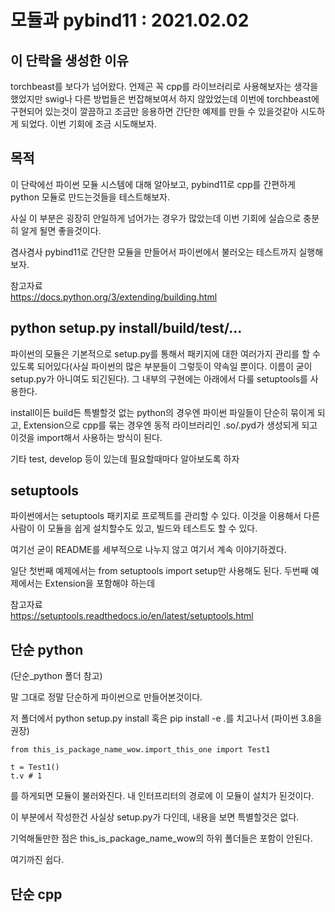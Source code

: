 # 모듈과 pybind11 : 2021.02.02

## 이 단락을 생성한 이유

torchbeast를 보다가 넘어왔다. 언제곤 꼭 cpp를 라이브러리로 사용해보자는 생각을 했었지만 swig나 다른 방법들은 번잡해보여서 하지 않았었는데 이번에 torchbeast에 구현되어 있는것이 깔끔하고 조금만 응용하면 간단한 예제를 만들 수 있을것같아 시도하게 되었다. 이번 기회에 조금 시도해보자.

## 목적

이 단락에선 파이썬 모듈 시스템에 대해 알아보고, pybind11로 cpp를 간편하게 python 모듈로 만드는것들을 테스트해보자.

사실 이 부분은 굉장히 안일하게 넘어가는 경우가 많았는데 이번 기회에 실습으로 충분히 알게 될면 좋을것이다.

겸사겸사 pybind11로 간단한 모듈을 만들어서 파이썬에서 불러오는 테스트까지 실행해보자.

참고자료  
https://docs.python.org/3/extending/building.html


## python setup.py install/build/test/...

파이썬의 모듈은 기본적으로 setup.py를 통해서 패키지에 대한 여러가지 관리를 할 수 있도록 되어있다(사실 파이썬의 많은 부분들이 그렇듯이 약속일 뿐이다. 이름이 굳이 setup.py가 아니여도 되긴된다). 그 내부의 구현에는 아래에서 다룰 setuptools를 사용한다.

install이든 build든 특별할것 없는 python의 경우엔 파이썬 파일들이 단순히 묶이게 되고, Extension으로 cpp를 묶는 경우엔 동적 라이브러리인 .so/.pyd가 생성되게 되고 이것을 import해서 사용하는 방식이 된다.

기타 test, develop 등이 있는데 필요할때마다 알아보도록 하자

## setuptools

파이썬에서는 setuptools 패키지로 프로젝트를 관리할 수 있다. 이것을 이용해서 다른사람이 이 모듈을 쉽게 설치할수도 있고, 빌드와 테스트도 할 수 있다.

여기선 굳이 README를 세부적으로 나누지 않고 여기서 계속 이야기하겠다.

일단 첫번째 예제에서는 from setuptools import setup만 사용해도 된다. 
두번째 예제에서는 Extension을 포함해야 하는데 

참고자료  
https://setuptools.readthedocs.io/en/latest/setuptools.html


## 단순 python
(단순_python 폴더 참고)

말 그대로 정말 단순하게 파이썬으로 만들어본것이다. 

저 폴더에서 python setup.py install 혹은 pip install -e .를 치고나서
(파이썬 3.8을 권장)

```
from this_is_package_name_wow.import_this_one import Test1

t = Test1()
t.v # 1
```
를 하게되면 모듈이 불러와진다. 내 인터프리터의 경로에 이 모듈이 설치가 된것이다. 

이 부분에서 작성한건 사실상 setup.py가 다인데, 내용을 보면 특별할것은 없다. 

기억해둘만한 점은 this_is_package_name_wow의 하위 폴더들은 포함이 안된다.

여기까진 쉽다.


## 단순 cpp

